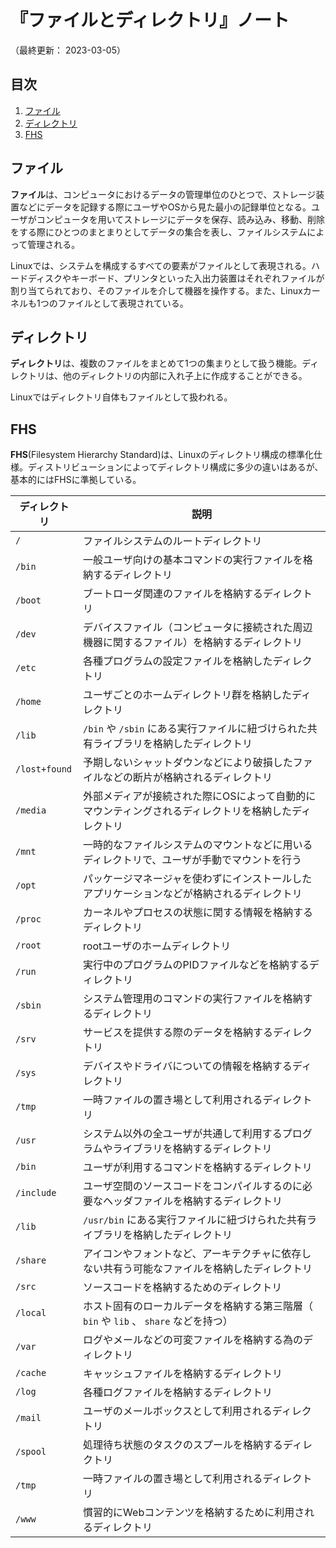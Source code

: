 # 『ファイルとディレクトリ』ノート

（最終更新： 2023-03-05）


## 目次

1. [ファイル](#ファイル)
1. [ディレクトリ](#ディレクトリ)
1. [FHS](#fhs)


## ファイル

**ファイル**は、コンピュータにおけるデータの管理単位のひとつで、ストレージ装置などにデータを記録する際にユーザやOSから見た最小の記録単位となる。ユーザがコンピュータを用いてストレージにデータを保存、読み込み、移動、削除をする際にひとつのまとまりとしてデータの集合を表し、ファイルシステムによって管理される。

Linuxでは、システムを構成するすべての要素がファイルとして表現される。ハードディスクやキーボード、プリンタといった入出力装置はそれぞれファイルが割り当てられており、そのファイルを介して機器を操作する。また、Linuxカーネルも1つのファイルとして表現されている。


## ディレクトリ

**ディレクトリ**は、複数のファイルをまとめて1つの集まりとして扱う機能。ディレクトリは、他のディレクトリの内部に入れ子上に作成することができる。

Linuxではディレクトリ自体もファイルとして扱われる。


## FHS

**FHS**(Filesystem Hierarchy Standard)は、Linuxのディレクトリ構成の標準化仕様。ディストリビューションによってディレクトリ構成に多少の違いはあるが、基本的にはFHSに準拠している。

| ディレクトリ       | 説明                                                                                                 |
| ------------------ | ---------------------------------------------------------------------------------------------------- |
| `/`                | ファイルシステムのルートディレクトリ                                                                 |
|     `/bin`         | 一般ユーザ向けの基本コマンドの実行ファイルを格納するディレクトリ                                     |
|     `/boot`        | ブートローダ関連のファイルを格納するディレクトリ                                                     |
|     `/dev`         | デバイスファイル（コンピュータに接続された周辺機器に関するファイル）を格納するディレクトリ           |
|     `/etc`         | 各種プログラムの設定ファイルを格納したディレクトリ                                                   |
|     `/home`        | ユーザごとのホームディレクトリ群を格納したディレクトリ                                               |
|     `/lib`         | `/bin` や `/sbin` にある実行ファイルに紐づけられた共有ライブラリを格納したディレクトリ               |
|     `/lost+found`  | 予期しないシャットダウンなどにより破損したファイルなどの断片が格納されるディレクトリ                 |
|     `/media`       | 外部メディアが接続された際にOSによって自動的にマウンティングされるディレクトリを格納したディレクトリ |
|     `/mnt`         | 一時的なファイルシステムのマウントなどに用いるディレクトリで、ユーザが手動でマウントを行う           |
|     `/opt`         | パッケージマネージャを使わずにインストールしたアプリケーションなどが格納されるディレクトリ           |
|     `/proc`        | カーネルやプロセスの状態に関する情報を格納するディレクトリ                                           |
|     `/root`        | rootユーザのホームディレクトリ                                                                       |
|     `/run`         | 実行中のプログラムのPIDファイルなどを格納するディレクトリ                                            |
|     `/sbin`        | システム管理用のコマンドの実行ファイルを格納するディレクトリ                                         |
|     `/srv`         | サービスを提供する際のデータを格納するディレクトリ                                                   |
|     `/sys`         | デバイスやドライバについての情報を格納するディレクトリ                                               |
|     `/tmp`         | 一時ファイルの置き場として利用されるディレクトリ                                                     |
|     `/usr`         | システム以外の全ユーザが共通して利用するプログラムやライブラリを格納するディレクトリ                 |
|         `/bin`     | ユーザが利用するコマンドを格納するディレクトリ                                                       |
|         `/include` | ユーザ空間のソースコードをコンパイルするのに必要なヘッダファイルを格納するディレクトリ               |
|         `/lib`     | `/usr/bin` にある実行ファイルに紐づけられた共有ライブラリを格納したディレクトリ                      |
|         `/share`   | アイコンやフォントなど、アーキテクチャに依存しない共有う可能なファイルを格納したディレクトリ         |
|         `/src`     | ソースコードを格納するためのディレクトリ                                                             |
|         `/local`   | ホスト固有のローカルデータを格納する第三階層（ `bin` や `lib` 、 `share` などを持つ）                |
|     `/var`         | ログやメールなどの可変ファイルを格納する為のディレクトリ                                             |
|         `/cache`   | キャッシュファイルを格納するディレクトリ                                                             |
|         `/log`     | 各種ログファイルを格納するディレクトリ                                                               |
|         `/mail`    | ユーザのメールボックスとして利用されるディレクトリ                                                   |
|         `/spool`   | 処理待ち状態のタスクのスプールを格納するディレクトリ                                                 |
|         `/tmp`     | 一時ファイルの置き場として利用されるディレクトリ                                                     |
|         `/www`     | 慣習的にWebコンテンツを格納するために利用されるディレクトリ                                          |
